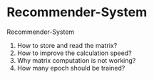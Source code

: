 # Recommender-System
Recommender-System

1. How to store and read the matrix?
2. How to improve the calculation speed?
3. Why matrix computation is not working?
4. How many epoch should be trained?